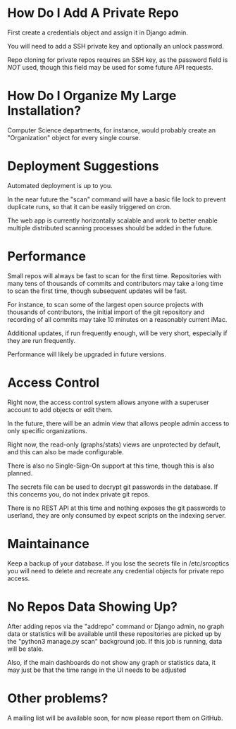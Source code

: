 How Do I Add A Private Repo
===========================

First create a credentials object and assign it in Django admin.

You will need to add a SSH private key and optionally an unlock password.

Repo cloning for private repos requires an SSH key, as the password field is *NOT* used, though this field may
be used for some future API requests.

How Do I Organize My Large Installation?
========================================

Computer Science departments, for instance, would probably create an "Organization" object for every single course.

Deployment Suggestions
======================

Automated deployment is up to you.

In the near future the "scan" command will have a basic file lock to prevent duplicate runs, so that it can be easily triggered on cron.

The web app is currently horizontally scalable and work to better enable multiple distributed scanning processes should be added in the future.

Performance
===========

Small repos will always be fast to scan for the first time.  Repositories with many tens of thousands of commits and contributors may take a long time to scan the first time, though subsequent updates will be fast.

For instance, to scan some of the largest open source projects with thousands of contributors, the initial import of the git repository and
recording of all commits may take 10 minutes on a reasonably current iMac.  

Additional updates, if run frequently enough, will be very short, especially if they are run frequently.

Performance will likely be upgraded in future versions.

Access Control
==============

Right now, the access control system allows anyone with a superuser account to add objects or edit them.

In the future, there will be an admin view that allows people admin access to only specific organizations.

Right now, the read-only (graphs/stats) views are unprotected by default, and this can also be made configurable.

There is also no Single-Sign-On support at this time, though this is also planned.

The secrets file can be used to decrypt git passwords in the database.  If this concerns you, do not index private git repos.

There is no REST API at this time and nothing exposes the git passwords to userland, they are only consumed by expect scripts on
the indexing server.

Maintainance
============

Keep a backup of your database.  If you lose the secrets file in /etc/srcoptics you will need to delete and recreate any credential objects
for private repo access.

No Repos Data Showing Up?
=========================

After adding repos via the "addrepo" command or Django admin, no graph data or statistics will be available until these repositories are
picked up by the "python3 manage.py scan" background job.  If this job is running, data will be stale.

Also, if the main dashboards do not show any graph or statistics data, it may just be that the time range in the UI needs to be adjusted

Other problems?
===============

A mailing list will be available soon, for now please report them on GitHub.
